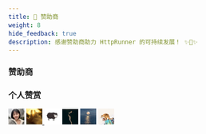 ```yaml
---
title: 💖 赞助商
weight: 8
hide_feedback: true
description: 感谢赞助商助力 HttpRunner 的可持续发展！ ✨🍰✨
---
```


### 赞助商


### 个人赞赏

<img src="/image/sponsors/人间小青醒.jpeg" title="人间小青醒" width="32">
<a href="https://www.lematech.vip">
  <img src="/image/sponsors/乐马技术.jpeg" title="乐马 | lematech.vip" width="32">
</a>
<img src="/image/sponsors/归一.jpeg" title="归一" width="32">
<img src="/image/sponsors/王健.jpeg" title="王健" width="32">
<img src="/image/sponsors/许立.jpeg" title="许立" width="32">
<img src="/image/sponsors/康英杰.jpg" title="(・ o ・)" width="32">
